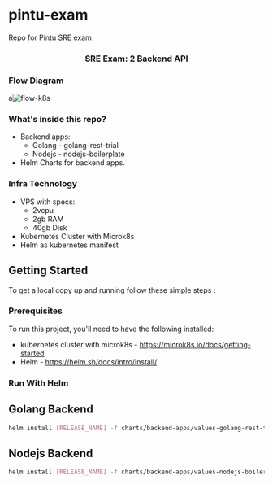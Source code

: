 # pintu-exam
Repo for Pintu SRE exam
<!-- PROJECT LOGO -->
<p align="center">
  <h3 align="center">SRE Exam: 2 Backend API</h3>
  <p align="center">
  </p>
</p>

### Flow Diagram

a![flow-k8s](https://github.com/akoe32/pintu-exam/assets/19146909/b5c63401-704d-4291-a72d-56985f017635)

### What's inside this repo?

- Backend apps:
  - Golang - golang-rest-trial
  - Nodejs - nodejs-boilerplate
- Helm Charts for backend apps.

### Infra Technology

- VPS with specs:
  - 2vcpu
  - 2gb RAM
  - 40gb Disk
- Kubernetes Cluster with Microk8s 
- Helm as kubernetes manifest

## Getting Started

To get a local copy up and running follow these simple steps :

### Prerequisites

To run this project, you'll need to have the following installed:

- kubernetes cluster with microk8s - https://microk8s.io/docs/getting-started
- Helm - https://helm.sh/docs/intro/install/

### Run With Helm

## Golang Backend

```sh
helm install [RELEASE_NAME] -f charts/backend-apps/values-golang-rest-trial.yaml
```

## Nodejs Backend

```sh
helm install [RELEASE_NAME] -f charts/backend-apps/values-nodejs-boilerplate.yaml
```



